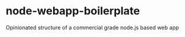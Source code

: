 node-webapp-boilerplate
=======================

Opinionated structure of a commercial grade node.js based web app
